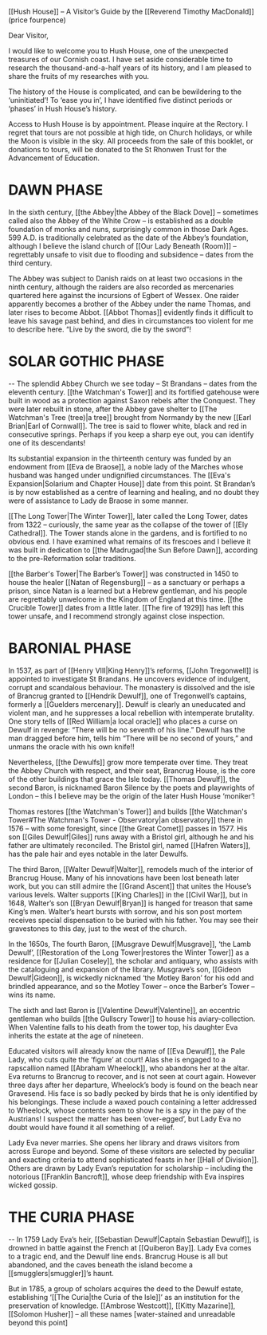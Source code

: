 [[Hush House]] – A Visitor’s Guide
by the [[Reverend Timothy MacDonald]]
(price fourpence)

Dear Visitor,

I would like to welcome you to Hush House, one of the unexpected treasures of our Cornish coast. I have set aside considerable time to research the thousand-and-a-half years of its history, and I am pleased to share the fruits of my researches with you.

The history of the House is complicated, and can be bewildering to the ‘uninitiated’! To ‘ease you in’, I have identified five distinct periods or ‘phases’ in Hush House’s history.

Access to Hush House is by appointment. Please inquire at the Rectory. I regret that tours are not possible at high tide, on Church holidays, or while the Moon is visible in the sky. All proceeds from the sale of this booklet, or donations to tours, will be donated to the St Rhonwen Trust for the Advancement of Education.

# DAWN PHASE
In the sixth century, [[the Abbey|the Abbey of the Black Dove]] – sometimes called also the Abbey of the White Crow – is established as a double foundation of monks and nuns, surprisingly common in those Dark Ages. 599 A.D. is traditionally celebrated as the date of the Abbey’s foundation, although I believe the island church of [[Our Lady Beneath (Room)]] – regrettably unsafe to visit due to flooding and subsidence – dates from the third century.

The Abbey was subject to Danish raids on at least two occasions in the ninth century, although the raiders are also recorded as mercenaries quartered here against the incursions of Egbert of Wessex. One raider apparently becomes a brother of the Abbey under the name Thomas, and later rises to become Abbot. [[Abbot Thomas]] evidently finds it difficult to leave his savage past behind, and dies in circumstances too violent for me to describe here. “Live by the sword, die by the sword”!

# SOLAR GOTHIC PHASE
--
The splendid Abbey Church we see today – St Brandans – dates from the eleventh century. [[the Watchman's Tower]] and its fortified gatehouse were built in wood as a protection against Saxon rebels after the Conquest. They were later rebuilt in stone, after the Abbey gave shelter to [[The Watchman's Tree (tree)|a tree]] brought from Normandy by the new [[Earl Brian|Earl of Cornwall]]. The tree is said to flower white, black and red in consecutive springs. Perhaps if you keep a sharp eye out, you can identify one of its descendants!

Its substantial expansion in the thirteenth century was funded by an endowment from [[Eva de Braose]], a noble lady of the Marches whose husband was hanged under undignified circumstances. The [[Eva's Expansion|Solarium and Chapter House]] date from this point. St Brandan’s is by now established as a centre of learning and healing, and no doubt they were of assistance to Lady de Braose in some manner.

[[The Long Tower|The Winter Tower]], later called the Long Tower, dates from 1322 – curiously, the same year as the collapse of the tower of [[Ely Cathedral]]. The Tower stands alone in the gardens, and is fortified to no obvious end. I have examined what remains of its frescoes and I believe it was built in dedication to [[the Madrugad|the Sun Before Dawn]], according to the pre-Reformation solar traditions.

[[the Barber's Tower|The Barber’s Tower]] was constructed in 1450 to house the healer [[Natan of Regensburg]] – as a sanctuary or perhaps a prison, since Natan is a learned but a Hebrew gentleman, and his people are regrettably unwelcome in the Kingdom of England at this time. [[the Crucible Tower]] dates from a little later. [[The fire of 1929]] has left this tower unsafe, and I recommend strongly against close inspection.

# BARONIAL PHASE
In 1537, as part of [[Henry VIII|King Henry]]’s reforms, [[John Tregonwell]] is appointed to investigate St Brandans. He uncovers evidence of indulgent, corrupt and scandalous behaviour. The monastery is dissolved and the isle of Brancrug granted to [[Hendrik Dewulf]], one of Tregonwell’s captains, formerly a [[Guelders mercenary]]. Dewulf is clearly an uneducated and violent man, and he suppresses a local rebellion with intemperate brutality. One story tells of [[Red William|a local oracle]] who places a curse on Dewulf in revenge: “There will be no seventh of his line.” Dewulf has the man dragged before him, tells him “There will be no second of yours,” and unmans the oracle with his own knife!!

Nevertheless, [[the Dewulfs]] grow more temperate over time. They treat the Abbey Church with respect, and their seat, Brancrug House, is the core of the other buildings that grace the Isle today. [[Thomas Dewulf]], the second Baron, is nicknamed Baron Silence by the poets and playwrights of London – this I believe may be the origin of the later Hush House ‘moniker’!

Thomas restores [[the Watchman's Tower]] and builds [[the Watchman's Tower#The Watchman's Tower - Observatory|an observatory]] there in 1576 – with some foresight, since [[the Great Comet]] passes in 1577. His son [[Giles Dewulf|Giles]] runs away with a Bristol girl, although he and his father are ultimately reconciled. The Bristol girl, named [[Hafren Waters]], has the pale hair and eyes notable in the later Dewulfs.

The third Baron, [[Walter Dewulf|Walter]], remodels much of the interior of Brancrug House. Many of his innovations have been lost beneath later work, but you can still admire the [[Grand Ascent]] that unites the House’s various levels. Walter supports [[King Charles]] in the [[Civil War]], but in 1648, Walter’s son [[Bryan Dewulf|Bryan]] is hanged for treason that same King’s men. Walter’s heart bursts with sorrow, and his son post mortem receives special dispensation to be buried with his father. You may see their gravestones to this day, just to the west of the church. 

In the 1650s, The fourth Baron, [[Musgrave Dewulf|Musgrave]], ‘the Lamb Dewulf’, [[Restoration of the Long Tower|restores the Winter Tower]] as a residence for [[Julian Coseley]], the scholar and antiquary, who assists with the cataloguing and expansion of the library. Musgrave’s son, [[Gideon Dewulf|Gideon]], is wickedly nicknamed ‘the Motley Baron’ for his odd and brindled appearance, and so the Motley Tower – once the Barber’s Tower – wins its name.

The sixth and last Baron is [[Valentine Dewulf|Valentine]], an eccentric gentleman who builds [[the Gullscry Tower]] to house his aviary-collection. When Valentine falls to his death from the tower top, his daughter Eva inherits the estate at the age of nineteen.

Educated visitors will already know the name of [[Eva Dewulf]], the Pale Lady, who cuts quite the ‘figure’ at court! Alas she is engaged to a rapscallion named [[Abraham Wheelock]], who abandons her at the altar. Eva returns to Brancrug to recover, and is not seen at court again. However three days after her departure, Wheelock’s body is found on the beach near Gravesend. His face is so badly pecked by birds that he is only identified by his belongings. These include a waxed pouch containing a letter addressed to Wheelock, whose contents seem to show he is a spy in the pay of the Austrians! I suspect the matter has been ‘over-egged’, but Lady Eva no doubt would have found it all something of a relief.

Lady Eva never marries. She opens her library and draws visitors from across Europe and beyond. Some of these visitors are selected by peculiar and exacting criteria to attend sophisticated feasts in her [[Hall of Division]]. Others are drawn by Lady Evan’s reputation for scholarship – including the notorious [[Franklin Bancroft]], whose deep friendship with Eva inspires wicked gossip.

# THE CURIA PHASE
--
In 1759 Lady Eva’s heir, [[Sebastian Dewulf|Captain Sebastian Dewulf]], is drowned in battle against the French at [[Quiberon Bay]]. Lady Eva comes to a tragic end, and the Dewulf line ends. Brancrug House is all but abandoned, and the caves beneath the island become a [[smugglers|smuggler]]’s haunt.

But in 1785, a group of scholars acquires the deed to the Dewulf estate, establishing ‘[[The Curia|the Curia of the Isle]]’ as an institution for the preservation of knowledge. [[Ambrose Westcott]], [[Kitty Mazarine]], [[Solomon Husher]] – all these names
\[water-stained and unreadable beyond this point]
